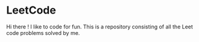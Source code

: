 # LeetCode
Hi there ! 
I like to code for fun. 
This is a repository consisting of all the Leet code problems solved by me. 

